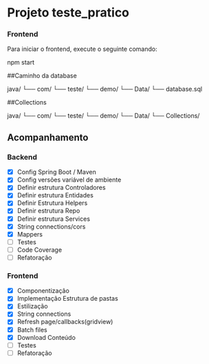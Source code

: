 # Projeto teste_pratico

### Frontend

Para iniciar o frontend, execute o seguinte comando:

npm start


##Caminho da database

java/
└── com/
 └── teste/
   └── demo/
    └── Data/ 
      └── database.sql

##Collections 

java/
└── com/
 └── teste/
   └── demo/
    └── Data/ 
      └── Collections/

## Acompanhamento

### Backend

- [x] Config Spring Boot / Maven
- [x] Config versões variável de ambiente
- [x] Definir estrutura Controladores
- [x] Definir estrutura Entidades
- [x] Definir Estrutura Helpers
- [x] Definir estrutura Repo
- [x] Definir estrutura Services
- [x] String connections/cors
- [x] Mappers
- [ ] Testes
- [ ] Code Coverage
- [ ] Refatoração

### Frontend

- [x] Componentização
- [x] Implementação Estrutura de pastas
- [x] Estilização
- [x] String connections
- [x] Refresh page/callbacks(gridview)
- [x] Batch files
- [x] Download Conteúdo
- [ ] Testes
- [ ] Refatoração
